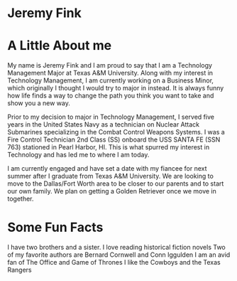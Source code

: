 
# Jeremy Fink

# A Little About me

My name is Jeremy Fink and I am proud to say that I am a Technology Management Major at Texas A&M University.
Along with my interest in Technology Management, I am currently working on a Business Minor, which originally I thought I would try to major in instead. 
It is always funny how life finds a way to change the path you think you want to take and show you a new way.

Prior to my decision to major in Technology Management, I served five years in the United States Navy as a technician on Nuclear Attack Submarines specializing in the Combat Control Weapons Systems.
I was a Fire Control Technician 2nd Class (SS) onboard the USS SANTA FE (SSN 763) stationed in Pearl Harbor, HI. 
This is what spurred my interest in Technology and has led me to where I am today.

I am currently engaged and have set a date with my fiancee for next summer after I graduate from Texas A&M University. 
We are looking to move to the Dallas/Fort Worth area to be closer to our parents and to start our own family. 
We plan on getting a Golden Retriever once we move in together. 

# Some Fun Facts

I have two brothers and a sister. 
I love reading historical fiction novels
Two of my favorite authors are Bernard Cornwell and Conn Iggulden
I am an avid fan of The Office and Game of Thrones
I like the Cowboys and the Texas Rangers
